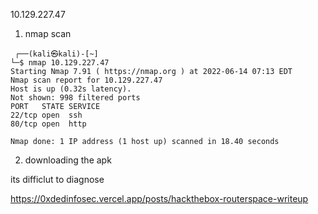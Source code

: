  10.129.227.47

1. nmap scan
```
 ┌──(kali㉿kali)-[~]
└─$ nmap 10.129.227.47 
Starting Nmap 7.91 ( https://nmap.org ) at 2022-06-14 07:13 EDT
Nmap scan report for 10.129.227.47
Host is up (0.32s latency).
Not shown: 998 filtered ports
PORT   STATE SERVICE
22/tcp open  ssh
80/tcp open  http

Nmap done: 1 IP address (1 host up) scanned in 18.40 seconds

```

2. downloading the apk

its difficlut to diagnose

https://0xdedinfosec.vercel.app/posts/hackthebox-routerspace-writeup